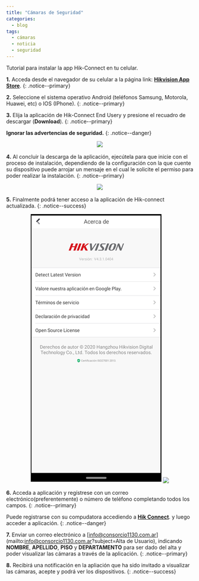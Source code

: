 ```yaml
---
title: "Cámaras de Seguridad"
categories:
  - blog
tags:
  - cámaras
  - noticia
  - seguridad
---
```


Tutorial para instalar la app Hik-Connect en tu celular.

**1.** Acceda desde el navegador de su celular a la página link: [**Hikvision App Store**](https://appstore.hikvision.com/).
{: .notice--primary}


**2.** Seleccione el sistema operativo Android (teléfonos Samsung, Motorola, Huawei, etc) o IOS (IPhone).
{: .notice--primary}

**3.** Elija la aplicación de Hik-Connect End Usery y presione el recuadro de descargar (**Download**).
{: .notice--primary}

**Ignorar las advertencias de seguridad.**
{: .notice--danger}

<p align="center">
<!-- <img src="/img/post/camaras/app-store.png">-->
<img src="{{ "/img/post/camaras/app-store.png" | prepend:site.baseurl | prepend: site.url}}" />
</p>

**4.** Al concluir la descarga de la aplicación, ejecútela para que inicie con el proceso de instalación,  dependiendo de la configuración con la que cuente su dispositivo puede arrojar un mensaje en el cual le solicite el permiso para poder realizar la instalación.
{: .notice--primary}

<p align="center">
<!--<img src="/img/post/camaras/app-hik-connect.png"> -->
<img src="{{ "/img/post/camaras/app-hik-connect.png" | prepend:site.baseurl | prepend: site.url}}" />
</p>

**5.** Finalmente podrá tener acceso a la aplicación de Hik-connect actualizada.
{: .notice--success}

<p align="center">
<img src="/img/post/camaras/app-install.png">
<img src="{{ "/img/post/camaras/app-install.png" | prepend:site.baseurl | prepend: site.url}}" />
</p>

**6.** Acceda a aplicación y regístrese con un correo electrónico(preferentemente) o número de teléfono completando todos los campos.
{: .notice--primary}

Puede registrarse con su compudatora accediendo a [**Hik Connect**](https://www.hik-connect.com/). y luego acceder a aplicación.
{: .notice--danger}

**7.** Enviar un correo electrónico a [info@consorcio1130.com.ar](mailto:info@consorcio1130.com.ar?subject=Alta de Usuario), indicando **NOMBRE**, **APELLIDO**, **PISO** y **DEPARTAMENTO** para ser dado del alta y poder visualizar las cámaras a través de la aplicación.
{: .notice--primary}

**8.** Recibirá una notificación en la apliación que ha sido invitado a visualizar las cámaras, acepte y podrá ver los dispositivos.
{: .notice--success}